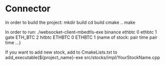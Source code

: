 # Connector
In order to build the project:
mkdir build
cd build
cmake ..
make

In order to run:
./websocket-client-mbedtls-exe binance ethbtc 0 ethbtc 1 gate ETH_BTC 2 hitbtc ETHBTC 0 ETHBTC 1 (name of stock: pair time pair time ...)

If you want to add new stock, add to CmakeLists.txt to add_executable(${project_name}-exe src/stocks/impl/YourStockName.cpp
